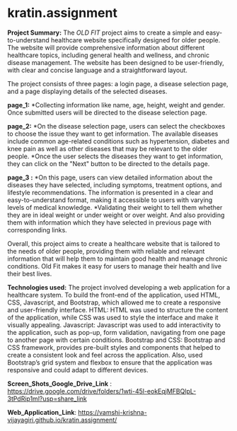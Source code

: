 # kratin.assignment
**Project Summary:**
The *OLD FIT* project aims to create a simple and easy-to-understand healthcare website specifically designed for older people. The website will provide comprehensive information about different healthcare topics, including general health and wellness, and chronic disease management. The website has been designed to be user-friendly, with clear and concise language and a straightforward layout. 

The project consists of three pages: a login page, a disease selection page, and a page displaying details of the selected diseases.

**page_1:**
*Collecting information like name, age, height, weight and gender. Once submitted users will be directed to the disease selection page.

**page_2:**
*On the disease selection page, users can select the checkboxes to choose the issue they want to get information. The available diseases include common age-related conditions such as hypertension, diabetes and knee pain as well as other diseases that may be relevant to the older people.
*Once the user selects the diseases they want to get information, they can click on the "Next" button to be directed to the details page.

**page_3 :**
*On this page, users can view detailed information about the diseases they have selected, including symptoms, treatment options, and lifestyle recommendations. The information is presented in a clear and easy-to-understand format, making it accessible to users with varying levels of medical knowledge.
*Validating their weight to tell them whether they are in ideal weight or under weight or over weight. And also providing them with information which they have selected in previous page with corresponding links.

Overall, this project aims to create a healthcare website that is tailored to the needs of older people, providing them with reliable and relevant information that will help them to maintain good health and manage chronic conditions. Old Fit makes it easy for users to manage their health and live their best lives.

**Technologies used:**
The project involved developing a web application for a healthcare system. To build the front-end of the application, used HTML, CSS, Javascript, and Bootstrap, which allowed me to create a responsive and user-friendly interface.
HTML: HTML was used to structure the content of the application, while CSS was used to style the interface and make it visually appealing.
Javascript: Javascript was used to add interactivity to the application, such as pop-up, form validation, navigating from one page to another page with certain conditions.
Bootstrap and CSS: Bootstrap and CSS framework, provides pre-built styles and components that helped to create a consistent look and feel across the application. Also, used Bootstrap’s grid system and flexbox to ensure that the application was responsive and could adapt to different devices.

**Screen_Shots_Google_Drive_Link** :  https://drive.google.com/drive/folders/1wti-45l-eokEqjMFBQlpL-3tPdRip1ml?usp=share_link

**Web_Application_Link**: https://vamshi-krishna-vijayagiri.github.io/kratin.assignment/
